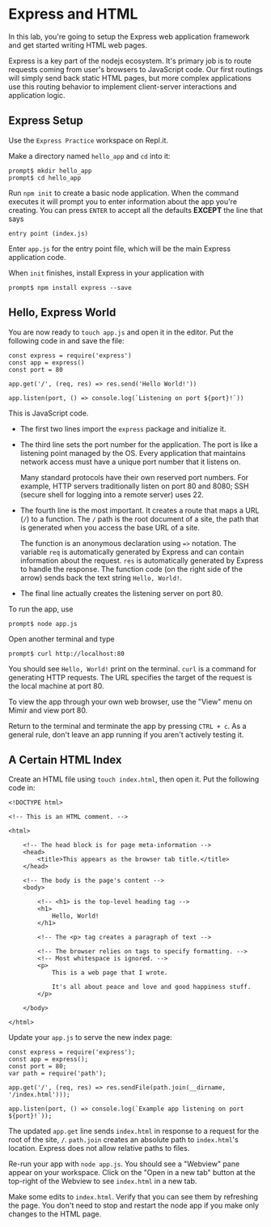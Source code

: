 # Express and HTML

In this lab, you're going to setup the Express web application framework and get started writing HTML web pages.

Express is a key part of the nodejs ecosystem. It's primary job is to route requests coming from user's browsers to JavaScript code.
Our first routings will simply send back static HTML pages, but more complex applications use this routing behavior to implement
client-server interactions and application logic.

## Express Setup

Use the `Express Practice` workspace on Repl.it.

Make a directory named `hello_app` and `cd` into it:

```
prompt$ mkdir hello_app
prompt$ cd hello_app
```

Run `npm init` to create a basic node application. When the command executes it will prompt you to enter information about the app you're
creating. You can press `ENTER` to accept all the defaults **EXCEPT** the line that says

```
entry point (index.js)
```

Enter `app.js` for the entry point file, which will be the main Express application code.

When `init` finishes, install Express in your application with

```
prompt$ npm install express --save
```

## Hello, Express World

You are now ready to `touch app.js` and open it in the editor. Put the following code in and save the file:

```
const express = require('express')
const app = express()
const port = 80

app.get('/', (req, res) => res.send('Hello World!'))

app.listen(port, () => console.log(`Listening on port ${port}!`))
```

This is JavaScript code. 

- The first two lines import the `express` package and initialize it.

- The third line sets the port number for the application. The port is like a listening point managed by the OS. Every application that
maintains network access must have a unique port number that it listens on.  

  Many standard protocols have their own reserved port numbers. For example, HTTP servers traditionally listen on port 80 and
8080; SSH (secure shell for logging into a remote server) uses 22.

- The fourth line is the most important. It creates a route that maps a URL (`/`) to a function. The `/` path is the root document of
a site, the path that is generated when you access the base URL of a site.

  The function is an anonymous declaration using `=>` notation. The variable `req` is automatically generated by Express and can contain
information about the request. `res` is automatically generated by Express to handle the response. The function code (on the right
side of the arrow) sends back the text string `Hello, World!`.

- The final line actually creates the listening server on port 80.

To run the app, use

```
prompt$ node app.js
```

Open another terminal and type

```
prompt$ curl http://localhost:80
```

You should see `Hello, World!` print on the terminal. `curl` is a command for generating HTTP requests. The URL specifies the target of
the request is the local machine at port 80.

To view the app through your own web browser, use the "View" menu on Mimir and view port 80.

Return to the terminal and terminate the app by pressing `CTRL + c`. As a general rule, don't leave an app running if you aren't
actively testing it.

## A Certain HTML Index

Create an HTML file using `touch index.html`, then open it. Put the following code in:

```
<!DOCTYPE html>

<!-- This is an HTML comment. -->

<html>
    
    <!-- The head block is for page meta-information -->
    <head>
        <title>This appears as the browser tab title.</title>
    </head>
    
    <!-- The body is the page's content -->
    <body>
        
        <!-- <h1> is the top-level heading tag -->
        <h1>
            Hello, World!
        </h1>
        
        <!-- The <p> tag creates a paragraph of text -->
        
        <!-- The browser relies on tags to specify formatting. -->
        <!-- Most whitespace is ignored. -->
        <p>
            This is a web page that I wrote.
            
            It's all about peace and love and good happiness stuff.
        </p>
        
    </body>
    
</html>
```

Update your `app.js` to serve the new index page:

```
const express = require('express');
const app = express();
const port = 80;
var path = require('path');

app.get('/', (req, res) => res.sendFile(path.join(__dirname, '/index.html')));

app.listen(port, () => console.log(`Example app listening on port ${port}!`));
```

The updated `app.get` line sends `index.html` in response to a request for the root of the site, `/`. `path.join` creates
an absolute path to `index.html`'s location. Express does not allow relative paths to files.

Re-run your app with `node app.js`. You should see a "Webview" pane appear on your workspace. Click on the "Open in a new tab" button at the top-right of the Webview to see `index.html` in a new tab.

Make some edits to `index.html`. Verify that you can see them by refreshing the page. You don't need to stop and restart the node app if you make only changes to the HTML page.
